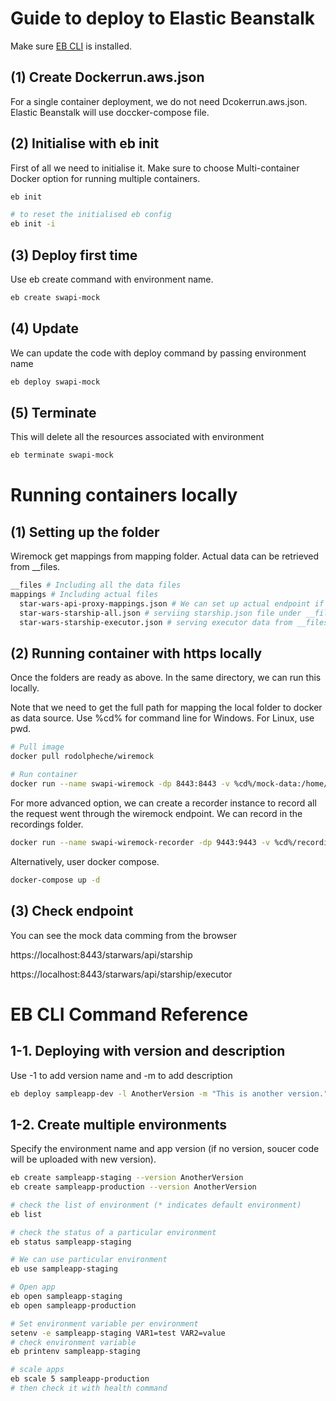 # Guide to deploy to Elastic Beanstalk

Make sure [EB CLI](https://docs.aws.amazon.com/elasticbeanstalk/latest/dg/eb-cli3-install.html) is installed.

## (1) Create Dockerrun.aws.json

For a single container deployment, we do not need Dcokerrun.aws.json. Elastic Beanstalk will use doccker-compose file.

## (2) Initialise with eb init

First of all we need to initialise it. Make sure to choose Multi-container Docker option for running multiple containers.

```bash
eb init

# to reset the initialised eb config
eb init -i
```

## (3) Deploy first time

Use eb create command with environment name.

```bash
eb create swapi-mock
```

## (4) Update

We can update the code with deploy command by passing environment name

```bash
eb deploy swapi-mock
```

## (5) Terminate

This will delete all the resources associated with environment

```bash
eb terminate swapi-mock
```

# Running containers locally

## (1) Setting up the folder

Wiremock get mappings from mapping folder. Actual data can be retrieved from __files.

```bash
__files # Including all the data files
mappings # Including actual files
  star-wars-api-proxy-mappings.json # We can set up actual endpoint if no mock was set
  star-wars-starship-all.json # serviing starship.json file under __files/starship/starship.json
  star-wars-starship-executor.json # serving executor data from __files/starship/starship-executor.json
```

## (2) Running container with https locally

Once the folders are ready as above. In the same directory, we can run this locally.

Note that we need to get the full path for mapping the local folder to docker as data source. Use %cd% for command line for Windows. For Linux, use pwd.

```bash
# Pull image
docker pull rodolpheche/wiremock

# Run container
docker run --name swapi-wiremock -dp 8443:8443 -v %cd%/mock-data:/home/wiremock rodolpheche/wiremock --https-port 8443 --verbose
```

For more advanced option, we can create a recorder instance to record all the request went through the wiremock endpoint. We can record in the recordings folder.

```bash
docker run --name swapi-wiremock-recorder -dp 9443:9443 -v %cd%/recordings:/home/wiremock rodolpheche/wiremock --proxy-all=https://starwars.api.com --record-mappings --https-port 9443 --verbose
```

Alternatively, user docker compose.

```bash
docker-compose up -d
```

## (3) Check endpoint

You can see the mock data comming from the browser

https://localhost:8443/starwars/api/starship

https://localhost:8443/starwars/api/starship/executor


# EB CLI Command Reference

## 1-1. Deploying with version and description

Use -1 to add version name and -m to add description

```bash
eb deploy sampleapp-dev -l AnotherVersion -m "This is another version."
```

## 1-2. Create multiple environments

Specify the environment name and app version (if no version, soucer code will be uploaded with new version).

```bash
eb create sampleapp-staging --version AnotherVersion
eb create sampleapp-production --version AnotherVersion

# check the list of environment (* indicates default environment)
eb list

# check the status of a particular environment
eb status sampleapp-staging

# We can use particular environment
eb use sampleapp-staging

# Open app
eb open sampleapp-staging
eb open sampleapp-production

# Set environment variable per environment
setenv -e sampleapp-staging VAR1=test VAR2=value
# check environment variable
eb printenv sampleapp-staging

# scale apps 
eb scale 5 sampleapp-production
# then check it with health command
